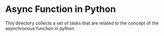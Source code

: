 # Async Function in Python

This directory collects a set of tasks that are related to the concept of the asynchronous function in python
